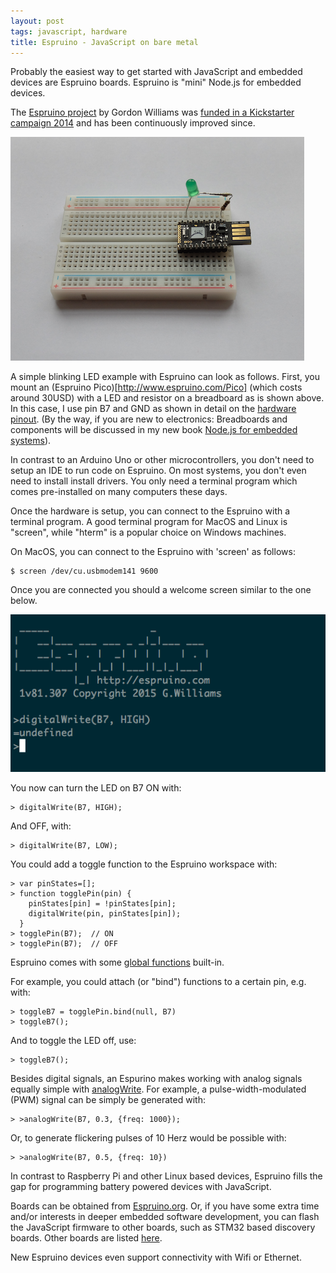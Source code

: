 ```yaml
---
layout: post
tags: javascript, hardware
title: Espruino - JavaScript on bare metal
---
```

Probably the easiest way to get started with JavaScript and embedded devices are Espruino boards. Espruino is "mini" Node.js for embedded devices.

The [Espruino project](http://espruino.com) by Gordon Williams was [funded in a Kickstarter campaign 2014](http://makezine.com/2014/11/11/javascript-by-the-pico/) and has been continuously improved since.

<img src="/static/images/espruino.png" />

A simple blinking LED example with Espruino can look as follows. First, you mount an (Espruino Pico)[http://www.espruino.com/Pico] (which costs around 30USD) with a LED and resistor on a breadboard as is shown above. In this case, I use pin B7 and GND as shown in detail on the [hardware pinout](http://www.espruino.com/Pico). (By the way, if you are new to electronics: Breadboards and components will be discussed in my new book [Node.js for embedded systems](http://embeddednodejs.com)).

In contrast to an Arduino Uno or other microcontrollers, you don't need to setup an IDE to run code on Espruino. On most systems, you don't even need to install install drivers. You only need a terminal program which comes pre-installed on many computers these days.

Once the hardware is setup, you can connect to the Espruino with a terminal program. A good terminal program for MacOS and Linux is "screen", while "hterm" is a popular choice on Windows machines.

On MacOS, you can connect to the Espruino with 'screen' as follows:

    $ screen /dev/cu.usbmodem141 9600

Once you are connected you should a welcome screen similar to the one below.

<img src="/static/images/espruino_welcome.png" />

You now can turn the LED on B7 ON with:

    > digitalWrite(B7, HIGH);

And OFF, with:

    > digitalWrite(B7, LOW);

You could add a toggle function to the Espruino workspace with:

    > var pinStates=[];
    > function togglePin(pin) {
        pinStates[pin] = !pinStates[pin];
        digitalWrite(pin, pinStates[pin]);
      }
    > togglePin(B7);  // ON
    > togglePin(B7);  // OFF

Espruino comes with some [global functions](http://www.espruino.com/Reference#_global) built-in. 

For example, you could attach (or "bind") functions to a certain pin, e.g. with:

    > toggleB7 = togglePin.bind(null, B7)
    > toggleB7();

And to toggle the LED off, use:

    > toggleB7();

Besides digital signals, an Espurino makes working with analog signals equally simple with [analogWrite](http://www.espruino.com/Reference#l__global_analogWrite). For example, a pulse-width-modulated (PWM) signal can be simply be generated with:

    > >analogWrite(B7, 0.3, {freq: 1000});

Or, to generate flickering pulses of 10 Herz would be possible with:

    > >analogWrite(B7, 0.5, {freq: 10})

In contrast to Raspberry Pi and other Linux based devices, Espruino fills the gap for programming battery powered devices with JavaScript. 

Boards can be obtained from [Espruino.org](http://espruino.org). Or, if you have some extra time and/or interests in deeper embedded software development, you can flash the JavaScript firmware to other boards, such as STM32 based discovery boards. Other boards are listed [here](http://www.espruino.com/Other+Boards). 

New Espruino devices even support connectivity with Wifi or Ethernet.
